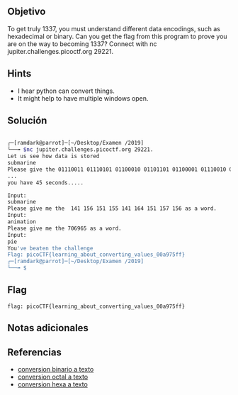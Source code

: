 ## Objetivo
To get truly 1337, you must understand different data encodings, such as hexadecimal or binary. Can you get the flag from this program to prove you are on the way to becoming 1337? Connect with nc jupiter.challenges.picoctf.org 29221.


## Hints
+ I hear python can convert things.
+ It might help to have multiple windows open.



## Solución
``` bash

┌─[ramdark@parrot]─[~/Desktop/Examen /2019]
└──╼ $nc jupiter.challenges.picoctf.org 29221.
Let us see how data is stored
submarine
Please give the 01110011 01110101 01100010 01101101 01100001 01110010 01101001 01101110 01100101 as a word.
...
you have 45 seconds.....

Input:
submarine
Please give me the  141 156 151 155 141 164 151 157 156 as a word.
Input:
animation
Please give me the 706965 as a word.
Input:
pie
You've beaten the challenge
Flag: picoCTF{learning_about_converting_values_00a975ff}
┌─[ramdark@parrot]─[~/Desktop/Examen /2019]
└──╼ $

```

## Flag 
``` flag: picoCTF{learning_about_converting_values_00a975ff} ```

## Notas adicionales


## Referencias
+ [conversion binario a texto](https://www.traductorbinario.com/)
+ [conversion octal a texto](https://photo333.com/octal-to-text-es.php)
+ [conversion hexa a texto](https://www.convertstring.com/es/EncodeDecode/HexDecode)
